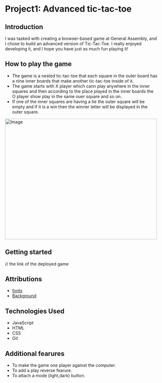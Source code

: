 # Project1: Advanced tic-tac-toe

## Introduction 

I was tasked with creating a browser-based game at General Assembly, and I chose to build an advanced version of Tic-Tac-Toe. I really enjoyed developing it, and I hope you have just as much fun playing it! 

## How to play the game

- The game is a nested tic-tac-toe that each square in the outer board has a nine inner boards that make another tic-tac-toe inside of it.
- The game starts with X player which cann play anywhere in the inner squares and then according to the place played in the inner boards the O player show play in the same ouer square and so on.
- If one of the inner squares are having a tie the outer square will be empty and if it is a win then the winner letter will be displayed in the outer square.

<img width="502" height="398" alt="Image" src="https://github.com/user-attachments/assets/96cc15d1-59a6-40bf-9094-0f22293a051b" />

## Getting started

// the link of the deployed game

## Attributions

- [fonts](https://fonts.google.com/share?selection.family=Pixelify+Sans:wght@400..700|Press+Start+2P|Silkscreen:wght@400;700|Tektur:wght@400..900|VT323)
- [Background](https://chatgpt.com/)

 ## Technologies Used
 
- JavaScript
- HTML
- CSS
- Git

## Additional fearures

- To make the game one player against the computer.
- To add a play reverse fearure.
- To attach a  mode (light,dark) button.
 
